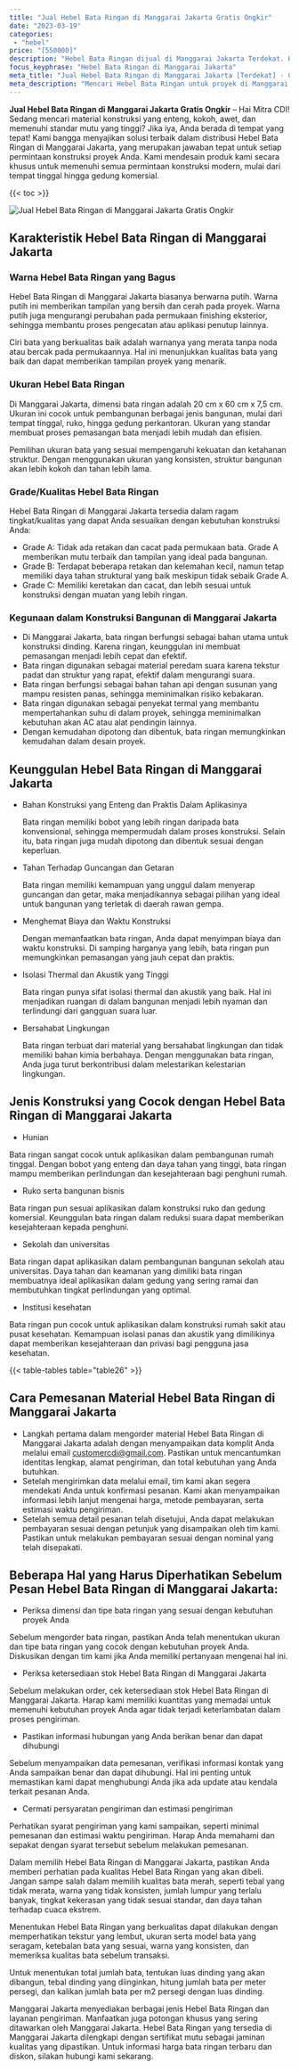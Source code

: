 ```yaml
---
title: "Jual Hebel Bata Ringan di Manggarai Jakarta Gratis Ongkir"
date: "2023-03-19"
categories:
 - "hebel"
price: "[550000]"
description: "Hebel Bata Ringan dijual di Manggarai Jakarta Terdekat. Hebel Bata Ringan ini sering digunakan dalam proyek pembangunan sebagai bahan bangunan dinding yang kuat dan tahan lama. Silakan hubungi kami untuk informasi lebih lanjut."
focus_keyphrase: "Hebel Bata Ringan di Manggarai Jakarta"
meta_title: "Jual Hebel Bata Ringan di Manggarai Jakarta [Terdekat] - CDI"
meta_description: "Mencari Hebel Bata Ringan untuk proyek di Manggarai Jakarta? Kami memiliki Hebel Bata Ringan berkualitas untuk material dinding. Dapatkan penawaran terbaik sekarang."
---
```


**Jual Hebel Bata Ringan di Manggarai Jakarta Gratis Ongkir** – Hai Mitra CDI! Sedang mencari material konstruksi yang enteng, kokoh, awet, dan memenuhi standar mutu yang tinggi? Jika iya, Anda berada di tempat yang tepat! Kami bangga menyajikan solusi terbaik dalam distribusi Hebel Bata Ringan di Manggarai Jakarta, yang merupakan jawaban tepat untuk setiap permintaan konstruksi proyek Anda. Kami mendesain produk kami secara khusus untuk memenuhi semua permintaan konstruksi modern, mulai dari tempat tinggal hingga gedung komersial.

{{< toc >}}

![Jual Hebel Bata Ringan di Manggarai Jakarta Gratis Ongkir](/images/hebel/hebel-bataringan-05.jpg)

## Karakteristik Hebel Bata Ringan di Manggarai Jakarta

### Warna Hebel Bata Ringan yang Bagus

Hebel Bata Ringan di Manggarai Jakarta biasanya berwarna putih. Warna putih ini memberikan tampilan yang bersih dan cerah pada proyek. Warna putih juga mengurangi perubahan pada permukaan finishing eksterior, sehingga membantu proses pengecatan atau aplikasi penutup lainnya.

Ciri bata yang berkualitas baik adalah warnanya yang merata tanpa noda atau bercak pada permukaannya. Hal ini menunjukkan kualitas bata yang baik dan dapat memberikan tampilan proyek yang menarik.

### Ukuran Hebel Bata Ringan

Di Manggarai Jakarta, dimensi bata ringan adalah 20 cm x 60 cm x 7,5 cm. Ukuran ini cocok untuk pembangunan berbagai jenis bangunan, mulai dari tempat tinggal, ruko, hingga gedung perkantoran. Ukuran yang standar membuat proses pemasangan bata menjadi lebih mudah dan efisien.

Pemilihan ukuran bata yang sesuai mempengaruhi kekuatan dan ketahanan struktur. Dengan menggunakan ukuran yang konsisten, struktur bangunan akan lebih kokoh dan tahan lebih lama.

### Grade/Kualitas Hebel Bata Ringan

Hebel Bata Ringan di Manggarai Jakarta tersedia dalam ragam tingkat/kualitas yang dapat Anda sesuaikan dengan kebutuhan konstruksi Anda:

*   Grade A: Tidak ada retakan dan cacat pada permukaan bata. Grade A memberikan mutu terbaik dan tampilan yang ideal pada bangunan.
*   Grade B: Terdapat beberapa retakan dan kelemahan kecil, namun tetap memiliki daya tahan struktural yang baik meskipun tidak sebaik Grade A.
*   Grade C: Memiliki keretakan dan cacat, dan lebih sesuai untuk konstruksi dengan muatan yang lebih ringan.

### Kegunaan dalam Konstruksi Bangunan di Manggarai Jakarta

*   Di Manggarai Jakarta, bata ringan berfungsi sebagai bahan utama untuk konstruksi dinding. Karena ringan, keunggulan ini membuat pemasangan menjadi lebih cepat dan efektif.
*   Bata ringan digunakan sebagai material peredam suara karena tekstur padat dan struktur yang rapat, efektif dalam mengurangi suara.
*   Bata ringan berfungsi sebagai bahan tahan api dengan susunan yang mampu resisten panas, sehingga meminimalkan risiko kebakaran.
*   Bata ringan digunakan sebagai penyekat termal yang membantu mempertahankan suhu di dalam proyek, sehingga meminimalkan kebutuhan akan AC atau alat pendingin lainnya.
*   Dengan kemudahan dipotong dan dibentuk, bata ringan memungkinkan kemudahan dalam desain proyek.

## Keunggulan Hebel Bata Ringan di Manggarai Jakarta

*   Bahan Konstruksi yang Enteng dan Praktis Dalam Aplikasinya

    Bata ringan memiliki bobot yang lebih ringan daripada bata konvensional, sehingga mempermudah dalam proses konstruksi. Selain itu, bata ringan juga mudah dipotong dan dibentuk sesuai dengan keperluan.
*   Tahan Terhadap Guncangan dan Getaran

    Bata ringan memiliki kemampuan yang unggul dalam menyerap guncangan dan getar, maka menjadikannya sebagai pilihan yang ideal untuk bangunan yang terletak di daerah rawan gempa.
*   Menghemat Biaya dan Waktu Konstruksi

    Dengan memanfaatkan bata ringan, Anda dapat menyimpan biaya dan waktu konstruksi. Di samping harganya yang lebih, bata ringan pun memungkinkan pemasangan yang jauh cepat dan praktis.
*   Isolasi Thermal dan Akustik yang Tinggi

    Bata ringan punya sifat isolasi thermal dan akustik yang baik. Hal ini menjadikan ruangan di dalam bangunan menjadi lebih nyaman dan terlindungi dari gangguan suara luar.
*   Bersahabat Lingkungan

    Bata ringan terbuat dari material yang bersahabat lingkungan dan tidak memiliki bahan kimia berbahaya. Dengan menggunakan bata ringan, Anda juga turut berkontribusi dalam melestarikan kelestarian lingkungan.

## Jenis Konstruksi yang Cocok dengan Hebel Bata Ringan di Manggarai Jakarta

*   Hunian

Bata ringan sangat cocok untuk aplikasikan dalam pembangunan rumah tinggal. Dengan bobot yang enteng dan daya tahan yang tinggi, bata ringan mampu memberikan perlindungan dan kesejahteraan bagi penghuni rumah.
*   Ruko serta bangunan bisnis

Bata ringan pun sesuai aplikasikan dalam konstruksi ruko dan gedung komersial. Keunggulan bata ringan dalam reduksi suara dapat memberikan kesejahteraan kepada penghuni.
*   Sekolah dan universitas

Bata ringan dapat aplikasikan dalam pembangunan bangunan sekolah atau universitas. Daya tahan dan keamanan yang dimiliki bata ringan membuatnya ideal aplikasikan dalam gedung yang sering ramai dan membutuhkan tingkat perlindungan yang optimal.
*   Institusi kesehatan

Bata ringan pun cocok untuk aplikasikan dalam konstruksi rumah sakit atau pusat kesehatan. Kemampuan isolasi panas dan akustik yang dimilikinya dapat memberikan kesejahteraan dan privasi bagi pengguna jasa kesehatan.

{{< table-tables table="table26" >}}

## Cara Pemesanan Material Hebel Bata Ringan di Manggarai Jakarta

*   Langkah pertama dalam mengorder material Hebel Bata Ringan di Manggarai Jakarta adalah dengan menyampaikan data komplit Anda melalui email customercdi@gmail.com. Pastikan untuk mencantumkan identitas lengkap, alamat pengiriman, dan total kebutuhan yang Anda butuhkan.
*   Setelah mengirimkan data melalui email, tim kami akan segera mendekati Anda untuk konfirmasi pesanan. Kami akan menyampaikan informasi lebih lanjut mengenai harga, metode pembayaran, serta estimasi waktu pengiriman.
*   Setelah semua detail pesanan telah disetujui, Anda dapat melakukan pembayaran sesuai dengan petunjuk yang disampaikan oleh tim kami. Pastikan untuk melakukan pembayaran sesuai dengan nominal yang telah disepakati.

## Beberapa Hal yang Harus Diperhatikan Sebelum Pesan Hebel Bata Ringan di Manggarai Jakarta:

*   Periksa dimensi dan tipe bata ringan yang sesuai dengan kebutuhan proyek Anda

Sebelum mengorder bata ringan, pastikan Anda telah menentukan ukuran dan tipe bata ringan yang cocok dengan kebutuhan proyek Anda. Diskusikan dengan tim kami jika Anda memiliki pertanyaan mengenai hal ini.
*   Periksa ketersediaan stok Hebel Bata Ringan di Manggarai Jakarta

Sebelum melakukan order, cek ketersediaan stok Hebel Bata Ringan di Manggarai Jakarta. Harap kami memiliki kuantitas yang memadai untuk memenuhi kebutuhan proyek Anda agar tidak terjadi keterlambatan dalam proses pengiriman.
*   Pastikan informasi hubungan yang Anda berikan benar dan dapat dihubungi

Sebelum menyampaikan data pemesanan, verifikasi informasi kontak yang Anda sampaikan benar dan dapat dihubungi. Hal ini penting untuk memastikan kami dapat menghubungi Anda jika ada update atau kendala terkait pesanan Anda.
*   Cermati persyaratan pengiriman dan estimasi pengiriman

Perhatikan syarat pengiriman yang kami sampaikan, seperti minimal pemesanan dan estimasi waktu pengiriman. Harap Anda memahami dan sepakat dengan syarat tersebut sebelum melakukan pemesanan.

Dalam memilih Hebel Bata Ringan di Manggarai Jakarta, pastikan Anda memberi perhatian pada kualitas Hebel Bata Ringan yang akan dibeli. Jangan sampe salah dalam memilih kualitas bata merah, seperti tebal yang tidak merata, warna yang tidak konsisten, jumlah lumpur yang terlalu banyak, tingkat kekerasan yang tidak sesuai standar, dan daya tahan terhadap cuaca ekstrem.

Menentukan Hebel Bata Ringan yang berkualitas dapat dilakukan dengan memperhatikan tekstur yang lembut, ukuran serta model bata yang seragam, ketebalan bata yang sesuai, warna yang konsisten, dan memeriksa kualitas bata sebelum transaksi.

Untuk menentukan total jumlah bata, tentukan luas dinding yang akan dibangun, tebal dinding yang diinginkan, hitung jumlah bata per meter persegi, dan kalikan jumlah bata per m2 persegi dengan luas dinding.

Manggarai Jakarta menyediakan berbagai jenis Hebel Bata Ringan dan layanan pengiriman. Manfaatkan juga potongan khusus yang sering ditawarkan oleh Manggarai Jakarta. Hebel Bata Ringan yang tersedia di Manggarai Jakarta dilengkapi dengan sertifikat mutu sebagai jaminan kualitas yang dipastikan. Untuk informasi harga bata ringan terbaru dan diskon, silakan hubungi kami sekarang.